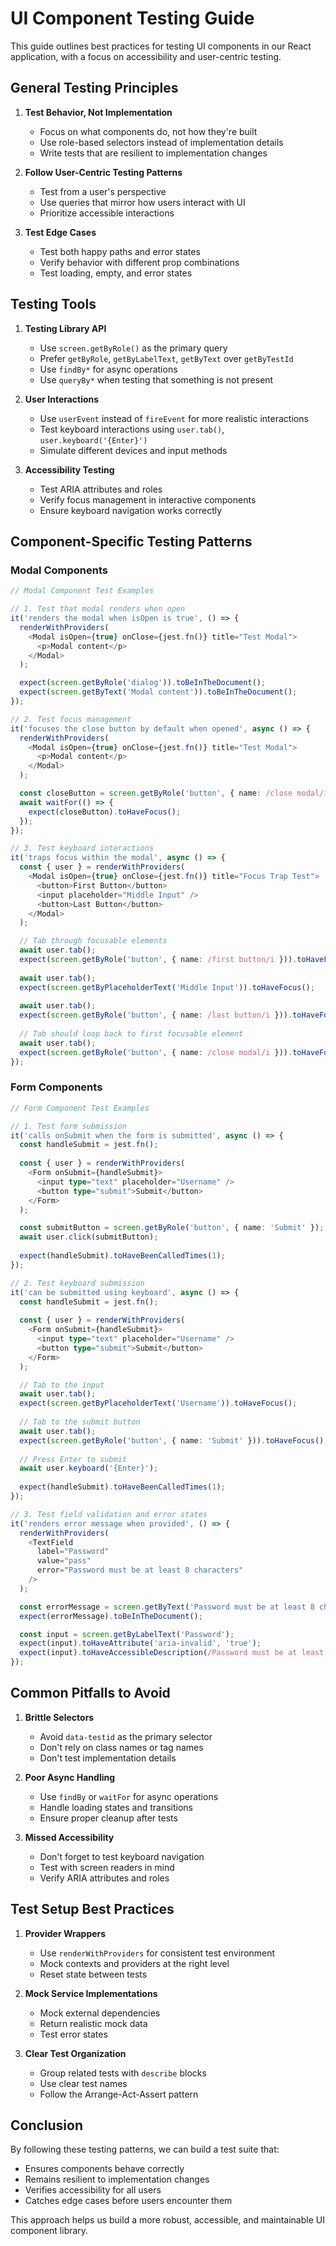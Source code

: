 # UI Component Testing Guide

This guide outlines best practices for testing UI components in our React application, with a focus on accessibility and user-centric testing.

## General Testing Principles

1. **Test Behavior, Not Implementation**
   - Focus on what components do, not how they're built
   - Use role-based selectors instead of implementation details
   - Write tests that are resilient to implementation changes

2. **Follow User-Centric Testing Patterns**
   - Test from a user's perspective
   - Use queries that mirror how users interact with UI
   - Prioritize accessible interactions

3. **Test Edge Cases**
   - Test both happy paths and error states
   - Verify behavior with different prop combinations
   - Test loading, empty, and error states

## Testing Tools

1. **Testing Library API**
   - Use `screen.getByRole()` as the primary query
   - Prefer `getByRole`, `getByLabelText`, `getByText` over `getByTestId`
   - Use `findBy*` for async operations
   - Use `queryBy*` when testing that something is not present

2. **User Interactions**
   - Use `userEvent` instead of `fireEvent` for more realistic interactions
   - Test keyboard interactions using `user.tab()`, `user.keyboard('{Enter}')`
   - Simulate different devices and input methods

3. **Accessibility Testing**
   - Test ARIA attributes and roles
   - Verify focus management in interactive components
   - Ensure keyboard navigation works correctly

## Component-Specific Testing Patterns

### Modal Components

```typescript
// Modal Component Test Examples

// 1. Test that modal renders when open
it('renders the modal when isOpen is true', () => {
  renderWithProviders(
    <Modal isOpen={true} onClose={jest.fn()} title="Test Modal">
      <p>Modal content</p>
    </Modal>
  );

  expect(screen.getByRole('dialog')).toBeInTheDocument();
  expect(screen.getByText('Modal content')).toBeInTheDocument();
});

// 2. Test focus management
it('focuses the close button by default when opened', async () => {
  renderWithProviders(
    <Modal isOpen={true} onClose={jest.fn()} title="Test Modal">
      <p>Modal content</p>
    </Modal>
  );

  const closeButton = screen.getByRole('button', { name: /close modal/i });
  await waitFor(() => {
    expect(closeButton).toHaveFocus();
  });
});

// 3. Test keyboard interactions
it('traps focus within the modal', async () => {
  const { user } = renderWithProviders(
    <Modal isOpen={true} onClose={jest.fn()} title="Focus Trap Test">
      <button>First Button</button>
      <input placeholder="Middle Input" />
      <button>Last Button</button>
    </Modal>
  );

  // Tab through focusable elements
  await user.tab();
  expect(screen.getByRole('button', { name: /first button/i })).toHaveFocus();
  
  await user.tab();
  expect(screen.getByPlaceholderText('Middle Input')).toHaveFocus();
  
  await user.tab();
  expect(screen.getByRole('button', { name: /last button/i })).toHaveFocus();
  
  // Tab should loop back to first focusable element
  await user.tab();
  expect(screen.getByRole('button', { name: /close modal/i })).toHaveFocus();
});
```

### Form Components

```typescript
// Form Component Test Examples

// 1. Test form submission
it('calls onSubmit when the form is submitted', async () => {
  const handleSubmit = jest.fn();
  
  const { user } = renderWithProviders(
    <Form onSubmit={handleSubmit}>
      <input type="text" placeholder="Username" />
      <button type="submit">Submit</button>
    </Form>
  );

  const submitButton = screen.getByRole('button', { name: 'Submit' });
  await user.click(submitButton);
  
  expect(handleSubmit).toHaveBeenCalledTimes(1);
});

// 2. Test keyboard submission
it('can be submitted using keyboard', async () => {
  const handleSubmit = jest.fn();
  
  const { user } = renderWithProviders(
    <Form onSubmit={handleSubmit}>
      <input type="text" placeholder="Username" />
      <button type="submit">Submit</button>
    </Form>
  );

  // Tab to the input
  await user.tab();
  expect(screen.getByPlaceholderText('Username')).toHaveFocus();
  
  // Tab to the submit button
  await user.tab();
  expect(screen.getByRole('button', { name: 'Submit' })).toHaveFocus();
  
  // Press Enter to submit
  await user.keyboard('{Enter}');
  
  expect(handleSubmit).toHaveBeenCalledTimes(1);
});

// 3. Test field validation and error states
it('renders error message when provided', () => {
  renderWithProviders(
    <TextField
      label="Password"
      value="pass"
      error="Password must be at least 8 characters"
    />
  );

  const errorMessage = screen.getByText('Password must be at least 8 characters');
  expect(errorMessage).toBeInTheDocument();

  const input = screen.getByLabelText('Password');
  expect(input).toHaveAttribute('aria-invalid', 'true');
  expect(input).toHaveAccessibleDescription(/Password must be at least 8 characters/i);
});
```

## Common Pitfalls to Avoid

1. **Brittle Selectors**
   - Avoid `data-testid` as the primary selector
   - Don't rely on class names or tag names
   - Don't test implementation details

2. **Poor Async Handling**
   - Use `findBy` or `waitFor` for async operations
   - Handle loading states and transitions
   - Ensure proper cleanup after tests

3. **Missed Accessibility**
   - Don't forget to test keyboard navigation
   - Test with screen readers in mind
   - Verify ARIA attributes and roles

## Test Setup Best Practices

1. **Provider Wrappers**
   - Use `renderWithProviders` for consistent test environment
   - Mock contexts and providers at the right level
   - Reset state between tests

2. **Mock Service Implementations**
   - Mock external dependencies
   - Return realistic mock data
   - Test error states

3. **Clear Test Organization**
   - Group related tests with `describe` blocks
   - Use clear test names
   - Follow the Arrange-Act-Assert pattern

## Conclusion

By following these testing patterns, we can build a test suite that:
- Ensures components behave correctly
- Remains resilient to implementation changes
- Verifies accessibility for all users
- Catches edge cases before users encounter them

This approach helps us build a more robust, accessible, and maintainable UI component library. 